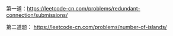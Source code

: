 第一道：https://leetcode-cn.com/problems/redundant-connection/submissions/

第二道题： https://leetcode-cn.com/problems/number-of-islands/